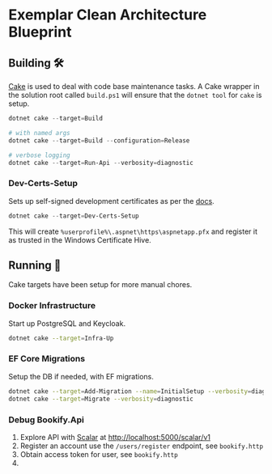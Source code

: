 # Exemplar Clean Architecture Blueprint

## Building 🛠️

[Cake](https://cakebuild.net/) is used to deal with code base maintenance tasks. A Cake wrapper in the solution root called `build.ps1` will ensure that the `dotnet tool` for `cake` is setup.

```powershell
dotnet cake --target=Build

# with named args
dotnet cake --target=Build --configuration=Release

# verbose logging
dotnet cake --target=Run-Api --verbosity=diagnostic
```

### Dev-Certs-Setup

Sets up self-signed development certificates as per the [docs](https://learn.microsoft.com/en-us/aspnet/core/security/docker-compose-https).

```powershell
dotnet cake --target=Dev-Certs-Setup
```

This will create `%userprofile%\.aspnet\https\aspnetapp.pfx` and register it as trusted in the Windows Certificate Hive.

## Running 🚀

Cake targets have been setup for more manual chores.


### Docker Infrastructure

Start up PostgreSQL and Keycloak.

```sh
dotnet cake --target=Infra-Up
```

### EF Core Migrations

Setup the DB if needed, with EF migrations.

```sh
dotnet cake --target=Add-Migration --name=InitialSetup --verbosity=diagnostic
dotnet cake --target=Migrate --verbosity=diagnostic
```

### Debug Bookify.Api

1. Explore API with [Scalar](https://github.com/scalar/scalar) at <http://localhost:5000/scalar/v1>
2. Register an account use the `/users/register` endpoint, see `bookify.http`
3. Obtain access token for user, see `bookify.http`
4. 

